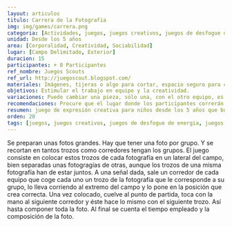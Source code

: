 ```yaml
---
layout: articulos
titulo: Carrera de la Fotografia
img: img/games/carrera.png
categoria: [Actividades, juegos, juegos creativos, juegos de desfogue de energia, juegos trabajo en equipo]
unidad: Desde los 5 años
area: [Corporalidad, Creatividad, Sociabilidad]
lugar: [Campo Delimitado, Exterior]
duracion: 15
participantes: + 8 Participantes
ref_nombre: Juegos Scouts
ref_url: http://juegoscout.blogspot.com/
materiales: Imágenes, tijeras o algo para cortar, espacio seguro para correr.
objetivos: Estimular el trabajo en equipo y la creatividad.
variaciones: Puede cambiar una pieza, sólo una, con el otro equipo, es decir, al momento en que terminen de armar siempre les faltara una pieza para completar el puzle a menos que se coordinen también con el otro equipo.
recomendaciones: Procure que el lugar donde los participantes correrán sea adecuado y seguro para evitar accidentes.
resumen: juego de expresión creativa para niños desde los 5 años que busca estimular el trabajo en equipo y la creatividad.
orden: 20
tags: [juegos, juegos creativos, juegos de desfogue de energia, juegos trabajo en equipo]
---
```

Se preparan unas fotos grandes. Hay que tener una foto por grupo. Y se recortan en tantos trozos como corredores tengan los grupos. El juego consiste en colocar estos trozos de cada fotografía en un lateral del campo, bien separadas unas fotogragías de otras, aunque los trozos de una misma fotografía han de estar juntos. A una señal dada, sale un corredor de cada equipo que coge cada uno un trozo de la fotografía que le corresponde a su grupo, lo lleva corriendo al extremo del campo y lo pone en la posición que crea correcta. Una vez colocado, cuelve al punto de partida, toca con la mano al siguiente corredor y éste hace lo mismo con el siguiente trozo. Así hasta componer toda la foto. Al final se cuenta el tiempo empleado y la composición de la foto.